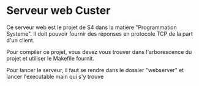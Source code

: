 # Serveur web Custer

Ce serveur web est le projet de S4 dans la matière "Programmation Systeme".
Il doit pouvoir fournir des réponses en protocole TCP de la part d'un client.

Pour compiler ce projet, vous devez vous trouver dans l'arborescence du projet et utiliser le Makefile fournit.

Pour lancer le serveur, il faut se rendre dans le dossier "webserver" et lancer l'executable main qui s'y trouve